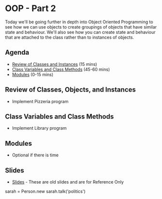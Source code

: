 # OOP - Part 2

Today we'll be going further in depth into Object Oriented Programming to see how we can use objects to create groupings of objects that have similar state and behaviour. We'll also see how you can create state and behaviour that are attached to the class rather than to instances of objects.

## Agenda

* [Review of Classes and Instances](#review-of-classes-and-instances) (15 mins)
* [Class Variables and Class Methods](#class-variables-and-class-methods) (45-60 mins)
* [Modules](#modules) (0-15 mins)

## Review of Classes, Objects, and Instances

* Implement Pizzeria program

## Class Variables and Class Methods

* Implement Library program

## Modules

* Optional if there is time

## Slides

* [Slides](http://bitmakerlabs.s3.amazonaws.com/slides/cohort9/Object-Oriented%20Programming.pdf) - These are old slides and are for Reference Only



sarah = Person.new
sarah.talk('politics')

















#
